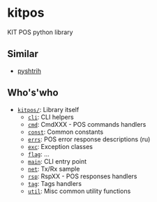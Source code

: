 # kitpos

KIT POS python library

## Similar
- [pyshtrih](https://github.com/oleg-golovanov/pyshtrih)

## Who's'who

- [`kitpos/`](`kitpos`): Library itself
  + [`cli`](kitpos/cli.py): CLI helpers
  + [`cmd`](kitpos/cmd.py): CmdXXX - POS commands handlers
  + [`const`](kitpos/const.py): Common constants
  + [`errs`](kitpos/errs.py): POS error response descriptions (ru)
  + [`exc`](kitpos/exc.py): Exception classes
  + [`flag`](kitpos/flag.py): &hellip;
  + [`main`](kitpos/main.py): CLI entry point
  + [`net`](kitpos/net.py): Tx/Rx sample
  + [`rsp`](kitpos/rsp.py): RspXX - POS responses handlers
  + [`tag`](kitpos/tag.py): Tags handlers
  + [`util`](kitpos/util.py): Misc common utility functions
